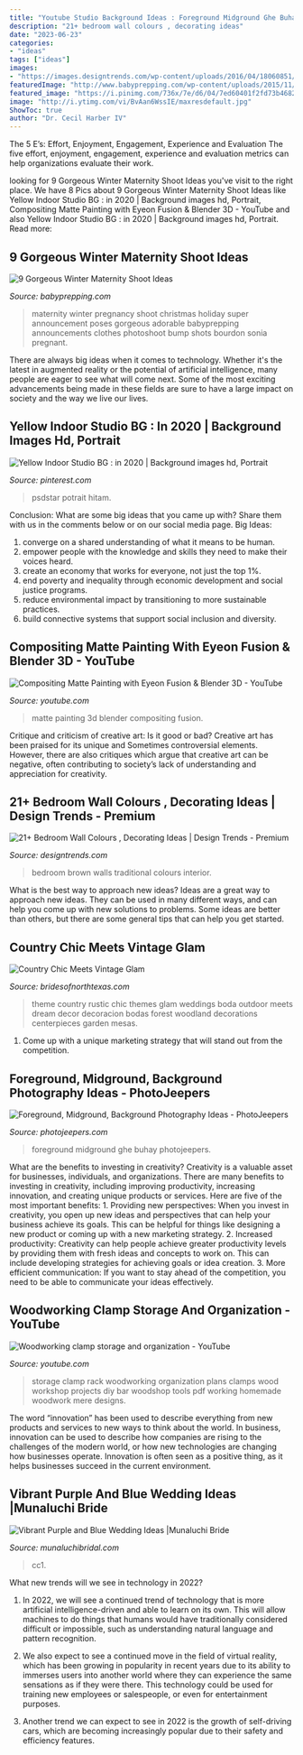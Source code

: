 ```yaml
---
title: "Youtube Studio Background Ideas : Foreground Midground Ghe Buhay Photojeepers"
description: "21+ bedroom wall colours , decorating ideas"
date: "2023-06-23"
categories:
- "ideas"
tags: ["ideas"]
images:
- "https://images.designtrends.com/wp-content/uploads/2016/04/18060851/Traditional-Bedroom-With-Brown-Walls.jpg"
featuredImage: "http://www.babyprepping.com/wp-content/uploads/2015/11/ffea6d6706400a36b47295e53dbe24e9.jpg"
featured_image: "https://i.pinimg.com/736x/7e/d6/04/7ed60401f2fd73b4682972b65ff0b06f.jpg"
image: "http://i.ytimg.com/vi/BvAan6WssIE/maxresdefault.jpg"
ShowToc: true
author: "Dr. Cecil Harber IV"
---
```



The 5 E’s: Effort, Enjoyment, Engagement, Experience and Evaluation
The five effort, enjoyment, engagement, experience and evaluation metrics can help organizations evaluate their work.

	

		
looking for 9 Gorgeous Winter Maternity Shoot Ideas you've visit to the right place. We have 8 Pics about 9 Gorgeous Winter Maternity Shoot Ideas like Yellow Indoor Studio BG : in 2020 | Background images hd, Portrait, Compositing Matte Painting with Eyeon Fusion &amp; Blender 3D - YouTube and also Yellow Indoor Studio BG : in 2020 | Background images hd, Portrait. Read more:
		
    
## 9 Gorgeous Winter Maternity Shoot Ideas

<img loading=lazy src="http://www.babyprepping.com/wp-content/uploads/2015/11/ffea6d6706400a36b47295e53dbe24e9.jpg" onerror="this.onerror=null;this.src='https://tse1.mm.bing.net/th?id=OIP.3h16sDNakq3Y7gOh_0XWZwHaLH&amp;pid=15.1';" alt="9 Gorgeous Winter Maternity Shoot Ideas">

_Source: babyprepping.com_

>maternity winter pregnancy shoot christmas holiday super announcement poses gorgeous adorable babyprepping announcements clothes photoshoot bump shots bourdon sonia pregnant. 

	

There are always big ideas when it comes to technology. Whether it's the latest in augmented reality or the potential of artificial intelligence, many people are eager to see what will come next. Some of the most exciting advancements being made in these fields are sure to have a large impact on society and the way we live our lives.

    
## Yellow Indoor Studio BG : In 2020 | Background Images Hd, Portrait

<img loading=lazy src="https://i.pinimg.com/736x/7e/d6/04/7ed60401f2fd73b4682972b65ff0b06f.jpg" onerror="this.onerror=null;this.src='https://tse2.mm.bing.net/th?id=OIP.eM5zy-gQKmd7fN0i9TgixAHaLH&amp;pid=15.1';" alt="Yellow Indoor Studio BG : in 2020 | Background images hd, Portrait">

_Source: pinterest.com_

>psdstar potrait hitam. 

	

Conclusion: What are some big ideas that you came up with? Share them with us in the comments below or on our social media page.
Big Ideas:
1. converge on a shared understanding of what it means to be human. 
2. empower people with the knowledge and skills they need to make their voices heard. 
3. create an economy that works for everyone, not just the top 1%. 
4. end poverty and inequality through economic development and social justice programs. 
5. reduce environmental impact by transitioning to more sustainable practices. 
6. build connective systems that support social inclusion and diversity. 

    
## Compositing Matte Painting With Eyeon Fusion &amp; Blender 3D - YouTube

<img loading=lazy src="http://i.ytimg.com/vi/BvAan6WssIE/maxresdefault.jpg" onerror="this.onerror=null;this.src='https://tse2.mm.bing.net/th?id=OIP.IeUKDkY5WMLfLc25U1_b8gHaEK&amp;pid=15.1';" alt="Compositing Matte Painting with Eyeon Fusion &amp; Blender 3D - YouTube">

_Source: youtube.com_

>matte painting 3d blender compositing fusion. 

	

Critique and criticism of creative art: Is it good or bad?
Creative art has been praised for its unique and Sometimes controversial elements. However, there are also critiques which argue that creative art can be negative, often contributing to society’s lack of understanding and appreciation for creativity.

    
## 21+ Bedroom Wall Colours , Decorating Ideas | Design Trends - Premium

<img loading=lazy src="https://images.designtrends.com/wp-content/uploads/2016/04/18060851/Traditional-Bedroom-With-Brown-Walls.jpg" onerror="this.onerror=null;this.src='https://tse1.mm.bing.net/th?id=OIP.0FEJ3WPQpq3FghncRsl9-gHaLH&amp;pid=15.1';" alt="21+ Bedroom Wall Colours , Decorating Ideas | Design Trends - Premium">

_Source: designtrends.com_

>bedroom brown walls traditional colours interior. 

	

What is the best way to approach new ideas?
Ideas are a great way to approach new ideas. They can be used in many different ways, and can help you come up with new solutions to problems. Some ideas are better than others, but there are some general tips that can help you get started.

    
## Country Chic Meets Vintage Glam

<img loading=lazy src="https://images.bridesofnorthtexas.com/wp-content/uploads/2015/12/31200716/Bella-Weddings_0.jpg" onerror="this.onerror=null;this.src='https://tse4.mm.bing.net/th?id=OIP.iENbb2dP_HgWEuY6mcmyRQHaKE&amp;pid=15.1';" alt="Country Chic Meets Vintage Glam">

_Source: bridesofnorthtexas.com_

>theme country rustic chic themes glam weddings boda outdoor meets dream decor decoracion bodas forest woodland decorations centerpieces garden mesas. 

	

1. Come up with a unique marketing strategy that will stand out from the competition.

    
## Foreground, Midground, Background Photography Ideas - PhotoJeepers

<img loading=lazy src="https://photojeepers.com/wp-content/uploads/2020/12/10-Ghe-Buhay-foreground-midground-background-960x639.jpg" onerror="this.onerror=null;this.src='https://tse1.mm.bing.net/th?id=OIP.ekYh6Hq9EIGW0EFSvsor5AHaE7&amp;pid=15.1';" alt="Foreground, Midground, Background Photography Ideas - PhotoJeepers">

_Source: photojeepers.com_

>foreground midground ghe buhay photojeepers. 

	

What are the benefits to investing in creativity?
Creativity is a valuable asset for businesses, individuals, and organizations. There are many benefits to investing in creativity, including improving productivity, increasing innovation, and creating unique products or services. Here are five of the most important benefits: 1. Providing new perspectives: When you invest in creativity, you open up new ideas and perspectives that can help your business achieve its goals. This can be helpful for things like designing a new product or coming up with a new marketing strategy. 2. Increased productivity: Creativity can help people achieve greater productivity levels by providing them with fresh ideas and concepts to work on. This can include developing strategies for achieving goals or idea creation. 3. More efficient communication: If you want to stay ahead of the competition, you need to be able to communicate your ideas effectively.

    
## Woodworking Clamp Storage And Organization - YouTube

<img loading=lazy src="http://i1.ytimg.com/vi/l_vlA0crb4c/maxresdefault.jpg" onerror="this.onerror=null;this.src='https://tse2.mm.bing.net/th?id=OIP.IIf2Bu6fzm-t3pfe9oAa4wHaEK&amp;pid=15.1';" alt="Woodworking clamp storage and organization - YouTube">

_Source: youtube.com_

>storage clamp rack woodworking organization plans clamps wood workshop projects diy bar woodshop tools pdf working homemade woodwork mere designs. 

	

The word “innovation” has been used to describe everything from new products and services to new ways to think about the world. In business, innovation can be used to describe how companies are rising to the challenges of the modern world, or how new technologies are changing how businesses operate. Innovation is often seen as a positive thing, as it helps businesses succeed in the current environment.

    
## Vibrant Purple And Blue Wedding Ideas |Munaluchi Bride

<img loading=lazy src="https://www.munaluchibridal.com/wp-content/uploads/2016/10/CC1_4327.jpg" onerror="this.onerror=null;this.src='https://tse4.mm.bing.net/th?id=OIP.zj7KyaP8FQCXjX3UNtSqLwHaLH&amp;pid=15.1';" alt="Vibrant Purple and Blue Wedding Ideas |Munaluchi Bride">

_Source: munaluchibridal.com_

>cc1. 

	

What new trends will we see in technology in 2022?
1. In 2022, we will see a continued trend of technology that is more artificial intelligence-driven and able to learn on its own. This will allow machines to do things that humans would have traditionally considered difficult or impossible, such as understanding natural language and pattern recognition.
2. We also expect to see a continued move in the field of virtual reality, which has been growing in popularity in recent years due to its ability to immerses users into another world where they can experience the same sensations as if they were there. This technology could be used for training new employees or salespeople, or even for entertainment purposes.

3. Another trend we can expect to see in 2022 is the growth of self-driving cars, which are becoming increasingly popular due to their safety and efficiency features.

